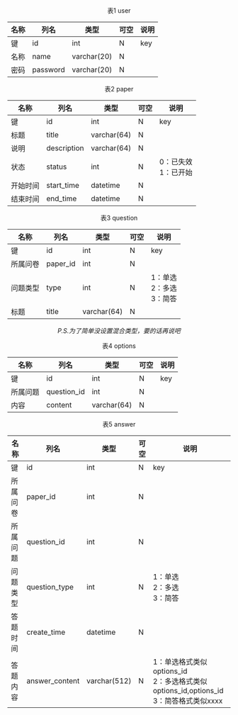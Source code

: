 <div style="text-align:center;">表1 
    user

| 名称 | 列名     | 类型        | 可空 | 说明 |
| ---- | -------- | ----------- | ---- | ---- |
| 键   | id       | int         | N    | key  |
| 名称 | name     | varchar(20) | N    |      |
| 密码 | password | varchar(20) | N    |      |

<div style="text-align:center;">表2 paper

| 名称     | 列名        | 类型        | 可空 | 说明                    |
| -------- | ----------- | ----------- | ---- | ----------------------- |
| 键       | id          | int         | N    | key                     |
| 标题     | title       | varchar(64) | N    |                         |
| 说明     | description | varchar(64) | N    |                         |
| 状态     | status      | int         | N    | 0：已失效<br/>1：已开始 |
| 开始时间 | start_time  | datetime    | N    |                         |
| 结束时间 | end_time    | datetime    | N    |                         |

<div style="text-align:center;">表3 question

| 名称     | 列名     | 类型        | 可空 | 说明                          |
| -------- | -------- | ----------- | ---- | ----------------------------- |
| 键       | id       | int         | N    | key                           |
| 所属问卷 | paper_id | int         | N    |                               |
| 问题类型 | type     | int         | N    | 1：单选<br>2：多选<br>3：简答 |
| 标题     | title    | varchar(64) | N    |                               |
*P.S.为了简单没设置混合类型，要的话再说吧*

<div style="text-align:center;">表4 options

| 名称     | 列名        | 类型        | 可空 | 说明 |
| -------- | ----------- | ----------- | ---- | ---- |
| 键       | id          | int         | N    | key  |
| 所属问题 | question_id | int         | N    |      |
| 内容     | content     | varchar(64) | N    |      |

<div style="text-align:center;">表5 answer

| 名称     | 列名           | 类型         | 可空 | 说明                                                         |
| -------- | -------------- | ------------ | ---- | ------------------------------------------------------------ |
| 键       | id             | int          | N    | key                                                          |
| 所属问卷 | paper_id       | int          | N    |                                                              |
| 所属问题 | question_id    | int          | N    |                                                              |
| 问题类型 | question_type  | int          | N    | 1：单选<br/>2：多选<br/>3：简答                              |
| 答题时间 | create_time    | datetime     | N    |                                                              |
| 答题内容 | answer_content | varchar(512) | N    | 1：单选格式类似options_id<br/>2：多选格式类似options_id,options_id<br/>3：简答格式类似xxxx |

